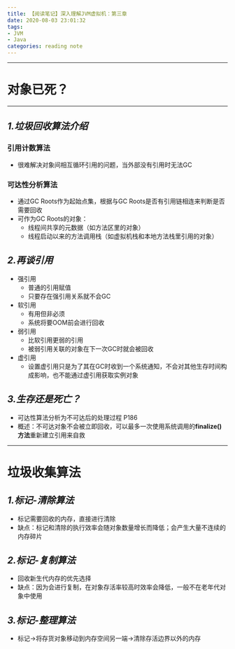 ```yaml
---
title: 【阅读笔记】深入理解JVM虚拟机：第三章
date: 2020-08-03 23:01:32
tags:
- JVM
- Java
categories: reading note
---
```

---
# **对象已死？**
---
## *1.垃圾回收算法介绍*
<!--more-->
### 引用计数算法
- 很难解决对象间相互循环引用的问题，当外部没有引用时无法GC

### 可达性分析算法
- 通过GC Roots作为起始点集，根据与GC Roots是否有引用链相连来判断是否需要回收
- 可作为GC Roots的对象：
    - 线程间共享的元数据（如方法区里的对象）
    - 线程启动以来的方法调用栈（如虚拟机栈和本地方法栈里引用的对象）

## *2.再谈引用*
- 强引用
    - 普通的引用赋值
    - 只要存在强引用关系就不会GC
- 软引用
    - 有用但非必须
    - 系统将要OOM前会进行回收
- 弱引用
    - 比软引用更弱的引用
    - 被弱引用关联的对象在下一次GC时就会被回收
- 虚引用
    - 设置虚引用只是为了其在GC时收到一个系统通知，不会对其他生存时间构成影响，也不能通过虚引用获取实例对象

## *3.生存还是死亡？*
- 可达性算法分析为不可达后的处理过程 P186
- 概述：不可达对象不会被立即回收，可以最多一次使用系统调用的**finalize()方法**重新建立引用来自救

---
# 垃圾收集算法
## *1.标记-清除算法*
- 标记需要回收的内存，直接进行清除
- 缺点：标记和清除的执行效率会随对象数量增长而降低；会产生大量不连续的内存碎片

## *2.标记-复制算法*
- 回收新生代内存的优先选择
- 缺点：因为会进行复制，在对象存活率较高时效率会降低，一般不在老年代对象中使用

## *3.标记-整理算法*
- 标记->将存货对象移动到内存空间另一端->清除存活边界以外的内存


